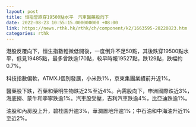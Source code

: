 ```yaml
---
layout: post
title: 恒指曾跌穿19500點水平　汽車醫藥股向下
date: 2022-08-23 10:55:15.000000000 +08:00
link: https://news.rthk.hk/rthk/ch/component/k2/1663595-20220823.htm
categories: rthk
---
```


港股反覆向下，恒生指數輕微低開後，一度倒升不足50點，其後跌穿19500點水平，低見19485點，最多曾跌逾170點，較早時報19527點，跌129點，跌幅約0.7%。

科技指數偏軟，ATMXJ個別發展，小米跌1%，京東集團業績前升近1%。

醫藥股下跌，石藥和藥明生物跌近2%至近4%。內需股向下，申洲國際跌近3%，海底撈、蒙牛和李寧跌逾1%。汽車股受壓，吉利汽車跌逾4%，比亞迪跌逾1%。

油股和內房股上升，碧桂園升逾3%，華潤置地升逾1%；中石油和中海油升近1%至近2%。
